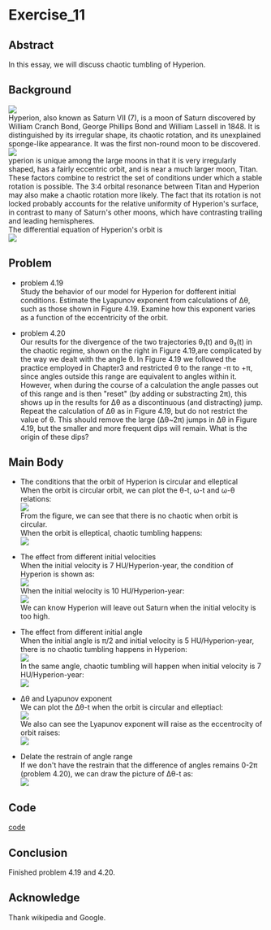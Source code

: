 # Exercise_11

## Abstract
In this essay, we will discuss chaotic tumbling of Hyperion.

## Background
![](https://github.com/Lyu-Wei/computational_physics_N2014301020069/blob/master/Exercise_11/PIA17193-SaturnMoon-Hyperion-20150531.jpg)<br>
Hyperion, also known as Saturn VII (7), is a moon of Saturn discovered by William Cranch Bond, George Phillips Bond and William Lassell in 1848. It is distinguished by its irregular shape, its chaotic rotation, and its unexplained sponge-like appearance. It was the first non-round moon to be discovered.<br>
![](https://github.com/Lyu-Wei/computational_physics_N2014301020069/blob/master/Exercise_11/hyperion_21_45_200.jpg)<br>
yperion is unique among the large moons in that it is very irregularly shaped, has a fairly eccentric orbit, and is near a much larger moon, Titan. These factors combine to restrict the set of conditions under which a stable rotation is possible. The 3:4 orbital resonance between Titan and Hyperion may also make a chaotic rotation more likely. The fact that its rotation is not locked probably accounts for the relative uniformity of Hyperion's surface, in contrast to many of Saturn's other moons, which have contrasting trailing and leading hemispheres.<br>
The differential equation of Hyperion's orbit is<br>
![](https://github.com/Lyu-Wei/computational_physics_N2014301020069/blob/master/Exercise_11/p1.png)<br>

## Problem
* problem 4.19<br>
Study the behavior of our model for Hyperion for dofferent initial conditions. Estimate the Lyapunov exponent from calculations of Δθ, such as those shown in Figure 4.19. Examine how this exponent varies as a function of the eccentricity of the orbit.<br>

* problem 4.20<br>
Our results for the divergence of the two trajectories θ₁(t) and θ₂(t) in the chaotic regime, shown on the right in Figure 4.19,are complicated by the way we dealt with the angle θ. In Figure 4.19 we followed the practice employed in Chapter3 and restricted θ to the range -π to +π, since angles outside this range are equivalent to angles within it. However, when during the course of a calculation the angle passes out of this range and is then "reset" (by adding or substracting 2π), this shows up in the results for Δθ as a discontinuous (and distracting) jump. Repeat the calculation of Δθ as in Figure 4.19, but do not restrict the value of θ. This should remove the large (Δθ~2π) jumps in Δθ in Figure 4.19, but the smaller and more frequent dips will remain. What is the origin of these dips?<br>

## Main Body
* The conditions that the orbit of Hyperion is circular and elleptical<br>
When the orbit is circular orbit, we can plot the θ-t, ω-t and ω-θ relations:<br>
![](https://github.com/Lyu-Wei/computational_physics_N2014301020069/blob/master/Exercise_11/ll1.jpg)<br>
From the figure, we can see that there is no chaotic when orbit is circular.<br>
When the orbit is elleptical, chaotic tumbling happens:<br>
![](https://github.com/Lyu-Wei/computational_physics_N2014301020069/blob/master/Exercise_11/ll2.jpg)<br>

* The effect from different initial velocities<br>
When the initial velocity is 7 HU/Hyperion-year, the condition of Hyperion is shown as:<br>
![](https://github.com/Lyu-Wei/computational_physics_N2014301020069/blob/master/Exercise_11/ll3.jpg)<br>
When the initial welocity is 10 HU/Hyperion-year:<br>
![](https://github.com/Lyu-Wei/computational_physics_N2014301020069/blob/master/Exercise_11/ll4.jpg)<br>
We can know Hyperion will leave out Saturn when the initial velocity is too high.<br>

* The effect from different initial angle<br>
When the initial angle is π/2 and initial velocity is 5 HU/Hyperion-year, there is no chaotic tumbling happens in Hyperion:<br>
![](https://github.com/Lyu-Wei/computational_physics_N2014301020069/blob/master/Exercise_11/ll5.jpg)<br>
In the same angle, chaotic tumbling will happen when initial velocity is 7 HU/Hyperion-year:<br>
![](https://github.com/Lyu-Wei/computational_physics_N2014301020069/blob/master/Exercise_11/ll6.jpg)<br>

* Δθ and Lyapunov exponent<br>
We can plot the Δθ-t when the orbit is circular and elleptiacl:<br>
![](https://github.com/Lyu-Wei/computational_physics_N2014301020069/blob/master/Exercise_11/l19.png)<br>
We also can see the Lyapunov exponent will raise as the eccentrocity of orbit raises:<br>
![](https://github.com/Lyu-Wei/computational_physics_N2014301020069/blob/master/Exercise_11/l20.png)<br>

* Delate the restrain of angle range<br>
If we don't have the restrain that the difference of angles remains 0-2π (problem 4.20), we can draw the picture of Δθ-t as:<br>
![](https://github.com/Lyu-Wei/computational_physics_N2014301020069/blob/master/Exercise_11/l21.png)<br>

## Code
[code](https://github.com/Lyu-Wei/computational_physics_N2014301020069/blob/master/Exercise_11/Exercise_11.py)

## Conclusion
Finished problem 4.19 and 4.20.

## Acknowledge
Thank wikipedia and Google.
